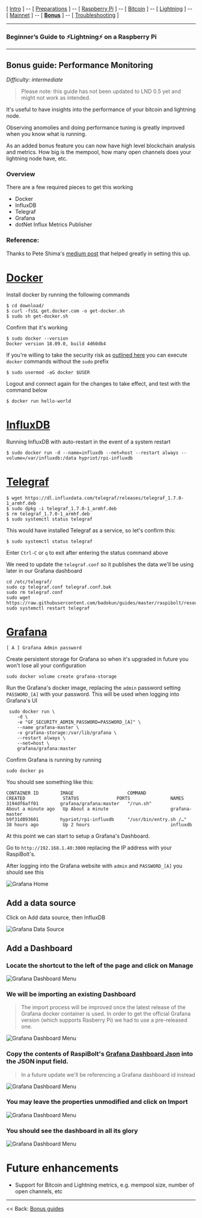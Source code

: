 [ [Intro](README.md) ] -- [ [Preparations](raspibolt_10_preparations.md) ] -- [ [Raspberry Pi](raspibolt_20_pi.md) ] -- [ [Bitcoin](raspibolt_30_bitcoin.md) ] -- [ [Lightning](raspibolt_40_lnd.md) ] -- [ [Mainnet](raspibolt_50_mainnet.md) ] -- [ [**Bonus**](raspibolt_60_bonus.md) ] -- [ [Troubleshooting](raspibolt_70_troubleshooting.md) ]

------

### Beginner’s Guide to ️⚡Lightning️⚡ on a Raspberry Pi

------

## Bonus guide: Performance Monitoring
*Difficulty: intermediate*

> Please note: this guide has not been updated to LND 0.5 yet and might not work as intended.

It's useful to have insights into the performance of your
bitcoin and lightning node.

Observing anomolies and doing performance tuning is greatly
improved when you know what is running.

As an added bonus feature you can now have high level 
blockchain analysis and metrics. How big is the mempool,
how many open channels does your lightning node have, etc.

### Overview

There are a few required pieces to get this working
- Docker
- InfluxDB
- Telegraf
- Grafana
- dotNet Influx Metrics Publisher

### Reference:
Thanks to Pete Shima's [medium post](https://medium.com/@petey5000/monitoring-your-home-network-with-influxdb-on-raspberry-pi-with-docker-78a23559ffea) that helped greatly in setting this up.

# [Docker](https://www.docker.com)

Install docker by running the following commands
```
$ cd download/
$ curl -fsSL get.docker.com -o get-docker.sh
$ sudo sh get-docker.sh
```

Confirm that it's working
```
$ sudo docker --version
Docker version 18.09.0, build 4d60db4
```

If you're willing to take the security risk as [outlined here](https://docs.docker.com/engine/security/security/#docker-daemon-attack-surface) you can execute `docker` commands without the `sudo` prefix

```
$ sudo usermod -aG docker $USER
```

Logout and connect again for the changes to take effect, and test with the command below
```
$ docker run hello-world
```

# [InfluxDB](https://www.influxdata.com/)

Running InfluxDB with auto-restart in the event of a system restart
```
$ sudo docker run -d --name=influxdb --net=host --restart always --volume=/var/influxdb:/data hypriot/rpi-influxdb 
```

# [Telegraf](https://docs.influxdata.com/telegraf)

```
$ wget https://dl.influxdata.com/telegraf/releases/telegraf_1.7.0-1_armhf.deb
$ sudo dpkg -i telegraf_1.7.0-1_armhf.deb
$ rm telegraf_1.7.0-1_armhf.deb
$ sudo systemctl status telegraf
```

This would have installed Telegraf as a service, so let's confirm this:
```
$ sudo systemctl status telegraf
```

Enter `Ctrl-C` or `q` to exit after entering the status command above

We need to update the `telegraf.conf` so it publishes the data we'll be using later in our Grafana dashboard

```
cd /etc/telegraf/
sudo cp telegraf.conf telegraf.conf.bak
sudo rm telegraf.conf
sudo wget https://raw.githubusercontent.com/badokun/guides/master/raspibolt/resources/telegraf.conf
sudo systemctl restart telegraf
```


# [Grafana](https://grafana.com/)

```
[ A ] Grafana Admin password
```

Create persistent storage for Grafana so when it's upgraded in future you won't lose all your configuration
```
sudo docker volume create grafana-storage
```

Run the Grafana's docker image, replacing the `admin` password setting `PASSWORD_[A]` with your password. This will be used when logging into Grafana's UI

```
 sudo docker run \
    -d \
    -e "GF_SECURITY_ADMIN_PASSWORD=PASSWORD_[A]" \
    --name grafana-master \
    -v grafana-storage:/var/lib/grafana \
    --restart always \
    --net=host \
    grafana/grafana:master
```

Confirm Grafana is running by running 
```
sudo docker ps
```

You should see something like this:
```
CONTAINER ID        IMAGE                    COMMAND                  CREATED              STATUS              PORTS               NAMES
3194df6aff01        grafana/grafana:master   "/run.sh"                About a minute ago   Up About a minute                       grafana-master
b9f31d893601        hypriot/rpi-influxdb     "/usr/bin/entry.sh /…"   38 hours ago         Up 2 hours                              influxdb

```

At this point we can start to setup a Grafana's Dashboard.

Go to `http://192.168.1.40:3000` replacing the IP address with your RaspiBolt's.

After logging  into the Grafana website with `admin` and `PASSWORD_[A]` you should see this

![Grafana Home](images/71_grafana-home.jpg)

## Add a data source

Click on Add data source, then InfluxDB

![Grafana Data Source](images/71_grafana-datasource.jpg)

## Add a Dashboard

### Locate the shortcut to the left of the page and click on Manage

![Grafana Dashboard Menu](images/71_grafana-manage-dashboard-menu.jpg)

###  We will be importing an existing Dashboard

> The import process will be improved once the latest release of the Grafana docker container is used. 
In order to get the official Grafana version (which supports Rasberry Pi) we had to use a pre-released one.


![Grafana Dashboard Menu](images/71_grafana-manage-dashboard-import-menu.jpg)

###   Copy the contents of RaspiBolt's [Grafana Dashboard Json](https://raw.githubusercontent.com/badokun/guides/master/raspibolt/resources/grafana-dashboard.json) into the JSON input field. 

> In a future update we'll be referencing a Grafana dashboard id instead


![Grafana Dashboard Menu](images/71_grafana-manage-dashboard-import.jpg)

### You may leave the properties unmodified and click on Import

![Grafana Dashboard Menu](images/71_grafana-manage-dashboard-import-done.jpg)

### You should see the dashboard in all its glory

![Grafana Dashboard Menu](images/71_grafana-manage-dashboard-success.jpg)


# Future enhancements

* Support for Bitcoin and Lightning metrics, e.g. mempool size, number of open channels, etc

------

<< Back: [Bonus guides](raspibolt_60_bonus.md) 
